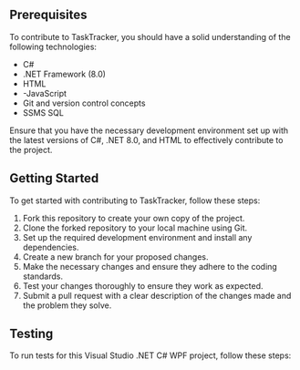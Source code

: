 ## Prerequisites

To contribute to TaskTracker, you should have a solid understanding of the following technologies:

- C#
- .NET Framework (8.0)
- HTML
- -JavaScript
- Git and version control concepts
- SSMS SQL

Ensure that you have the necessary development environment set up with the latest versions of C#, .NET 8.0, and HTML to effectively contribute to the project.

## Getting Started

To get started with contributing to TaskTracker, follow these steps:

1. Fork this repository to create your own copy of the project.
2. Clone the forked repository to your local machine using Git.
3. Set up the required development environment and install any dependencies.
4. Create a new branch for your proposed changes.
5. Make the necessary changes and ensure they adhere to the coding standards.
6. Test your changes thoroughly to ensure they work as expected.
7. Submit a pull request with a clear description of the changes made and the problem they solve.

## Testing

To run tests for this Visual Studio .NET C# WPF project, follow these steps:
